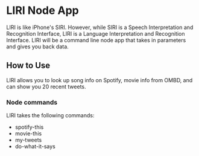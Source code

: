 # LIRI Node App

LIRI is like iPhone's SIRI. However, while SIRI is a Speech Interpretation and Recognition Interface, LIRI is a Language Interpretation and Recognition Interface. LIRI will be a command line node app that takes in parameters and gives you back data.

## How to Use

LIRI allows you to look up song info on Spotify, movie info from OMBD, and can show you 20 recent tweets.

### Node commands

LIRI takes the following commands:
* spotify-this
* movie-this
* my-tweets
* do-what-it-says
